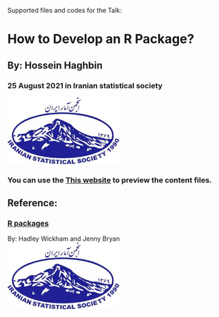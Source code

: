Supported files and codes for the Talk:
# How to Develop an R Package?
## By: Hossein Haghbin
### 25 August 2021 in Iranian statistical society 
<img src="img/ISS-Logo.jpg" alt="Diffrent perspective of objects." width="250" height="150">

### You can use the [This website](https://haghbinh.github.io/DevRpack/) to preview the content files.

## Reference:
### [R packages](https://r-pkgs.org/)
By: Hadley Wickham and Jenny Bryan
<img src="img/ISS-Logo.jpg" alt="Diffrent perspective of objects." width="250" height="150">

